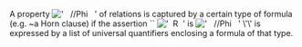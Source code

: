 A property !['   //Phi   '](../dictionary/equation_images/20031.1..png)
of relations is captured by a certain type of formula (e.g. \~a Horn
clause) if the assertion \`\`
!['  R  '](../dictionary/equation_images/20031.2..png) is
!['   //Phi   '](../dictionary/equation_images/20031.3..png) \\'\\' is
expressed by a list of universal quantifiers enclosing a formula of that
type.
